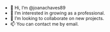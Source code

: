 - 👋 Hi, I’m @joanachaves89
- 👀 I’m interested in growing as a professional.
- 💞️ I’m looking to collaborate on new projects.
- 📫 You can contact me by email.

<!---
joanachaves89/joanachaves89 is a ✨ special ✨ repository because its `README.md` (this file) appears on your GitHub profile.
You can click the Preview link to take a look at your changes.
--->
